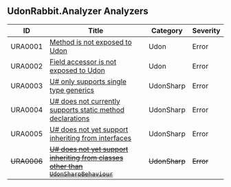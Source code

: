## UdonRabbit.Analyzer Analyzers

| ID          | Title                                                                                               | Category      | Severity  |
| ----------- | --------------------------------------------------------------------------------------------------- | ------------- | --------- |
| URA0001     | [Method is not exposed to Udon](./URA0001.md)                                                       | Udon          | Error     |
| URA0002     | [Field accessor is not exposed to Udon](./URA0002.md)                                               | Udon          | Error     |
| URA0003     | [U# only supports single type generics](./URA0003.md)                                               | UdonSharp     | Error     |
| URA0004     | [U# does not currently supports static method declarations](./URA0004.md)                           | UdonSharp     | Error     |
| URA0005     | [U# does not yet support inheriting from interfaces](./URA0005.md)                                  | UdonSharp     | Error     |
| ~~URA0006~~ | [~~U# does not yet support inheriting from classes other than `UdonSharpBehaviour`~~](./URA0006.md) | ~~UdonSharp~~ | ~~Error~~ |

